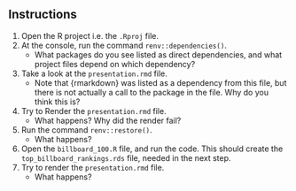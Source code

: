 

## Instructions

1. Open the R project i.e. the `.Rproj` file.
2. At the console, run the command `renv::dependencies()`.
    - What packages do you see listed as direct dependencies, and what project files depend on which dependency?
3. Take a look at the `presentation.rmd` file.
    - Note that {rmarkdown} was listed as a dependency from this file, but there is not actually a call to the package in the file. Why do you think this is?
4. Try to Render the `presentation.rmd` file.
    - What happens? Why did the render fail?
4. Run the command `renv::restore()`.
    - What happens?
5. Open the `billboard_100.R` file, and run the code. This should create the `top_billboard_rankings.rds` file, needed in the next step.
6. Try to render the `presentation.rmd` file.
    - What happens?
